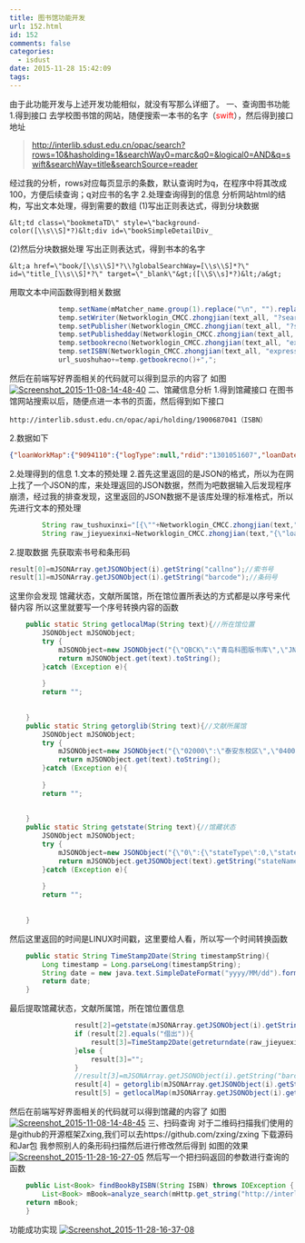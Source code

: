 ```yaml
---
title: 图书馆功能开发
url: 152.html
id: 152
comments: false
categories:
  - isdust
date: 2015-11-28 15:42:09
tags:
---
```


由于此功能开发与上述开发功能相似，就没有写那么详细了。
一、查询图书功能
1.得到接口 
去学校图书馆的网站，随便搜索一本书的名字（<span style="color:red">swift</span>），然后得到接口地址

> http://interlib.sdust.edu.cn/opac/search?rows=10&hasholding=1&searchWay0=marc&q0=&logical0=AND&q=swift&searchWay=title&searchSource=reader

经过我的分析，rows对应每页显示的条数，默认查询时为q，在程序中将其改成100，方便后续查询；q对应书的名字
2.处理查询得到的信息 分析网站html的结构，写出文本处理，得到需要的数组 
(1)写出正则表达式，得到分块数据
```
&lt;td class=\"bookmetaTD\" style=\"background-color([\\s\\S]*?)&lt;div id=\"bookSimpleDetailDiv_
```
(2)然后分块数据处理 写出正则表达式，得到书本的名字

```
&lt;a href=\"book/[\\s\\S]*?\\?globalSearchWay=[\\s\\S]*?\" id=\"title_[\\s\\S]*?\" target=\"_blank\"&gt;([\\S\\s]*?)&lt;/a&gt;
```

用取文本中间函数得到相关数据
```Java
            temp.setName(mMatcher_name.group(1).replace("\n", "").replace("\r", "").replace("\t", ""));
            temp.setWriter(Networklogin_CMCC.zhongjian(text_all, "?searchWay=author&q=", "\" target=\"_blank\"> ", 0));
            temp.setPublisher(Networklogin_CMCC.zhongjian(text_all, "?searchWay=publisher&q=", "\" target=\"_blank\"> ", 0));
            temp.setPublishedday(Networklogin_CMCC.zhongjian(text_all, "出版日期: ", "</div>", 0).replace("\n", "").replace("\r", "").replace("\t", ""));
            temp.setbookrecno(Networklogin_CMCC.zhongjian(text_all, "express_bookrecno=\"", "\" express_isbn=", 0));
            temp.setISBN(Networklogin_CMCC.zhongjian(text_all, "express_isbn=\"", "\" express_bookmeta_", 0).replace("-", ""));
            url_suoshuhao+=temp.getbookrecno()+",";
```
然后在前端写好界面相关的代码就可以得到显示的内容了
如图
[![Screenshot_2015-11-08-14-48-40](/images/old/2015/11/Screenshot_2015-11-08-14-48-40.jpeg)](/images/old/2015/11/Screenshot_2015-11-08-14-48-40.jpeg) 
二、馆藏信息分析 
1.得到馆藏接口 在图书馆网站搜索以后，随便点进一本书的页面，然后得到如下接口 
```
http://interlib.sdust.edu.cn/opac/api/holding/1900687041（ISBN） 
```
2.数据如下
```json
{"loanWorkMap":{"9094110":{"logType":null,"rdid":"1301051607","loanDate":1446985333000,"returnDate":1454761376832,"regTime":null,"year":null,"serNo":null,"holding":null,"biblios":null,"barcode":"9094110","ruleState":1,"loanCount":0,"dueTime":1446985333000,"attachMent":0,"barcodeList":null,"returnDateInStr":null,"loanDateInStr":null,"regTimeInStr":null,"rowid":null,"ruleno":null,"underlease":false,"rowidList":null}},"holdingList":\[{"recno":2769006,"bookrecno":1900687041,"state":3,"barcode":"9094110","callno":"TP312JA/123=2","orglib":"01000","orglocal":"QZKK","curlib":"01000 ","curlocal":"Q007","cirtype":"001","regdate":"2014-11-13","indate":"2014-11-10","singlePrice":39.5,"totalPrice":39.5,"totalLoanNum":5,"totalResNum":0,"totalRenewNum":0,"totalLibNum":0,"volnum":1,"volInfo":null,"memoinfo":null,"shelfno":null,"regno":null,"biblios":null,"loan":null,"packageno":null,"stateStr":null}\],"holdStateMap":{"0":{"stateType":0,"stateName":"流通还回上架中"},"1":{"stateType":1,"stateName":"编目"},"2":{"stateType":2,"stateName":"在馆"},"3":{"stateType":3,"stateName":"借出"},"4":{"stateType":4,"stateName":"丢失"},"5":{"stateType":5,"stateName":"剔除"},"6":{"stateType":6,"stateName":"交换"},"7":{"stateType":7,"stateName":"赠送"},"8":{"stateType":8,"stateName":"装订"},"9":{"stateType":9,"stateName":"锁定"},"10":{"stateType":10,"stateName":"预借"},"12":{"stateType":12,"stateName":"清点"},"13":{"stateType":13,"stateName":"闭架"},"14":{"stateType":14,"stateName":"修补"},"15":{"stateType":15,"stateName":"查找中"}},"barcodeLocationUrlMap":{"02000":"","T":"","04000":"","Q":"","01000":"","03000":"","X":"","J":"","999":"","05000":""},"libcodeDeferDateMap":{"02000":1,"04000":1,"01000":1,"03000":3,"999":1,"05000":1},"pBCtypeMap":{"008":{"cirtype":"008","libcode":"999","name":"韩文图书","descripe":null,"loanNumSign":0,"isPreviService":0},"010":{"cirtype":"010","libcode":"01000","name":"法文图书","descripe":null,"loanNumSign":0,"isPreviService":0},"009":{"cirtype":"009","libcode":"999","name":"学位论文","descripe":null,"loanNumSign":0,"isPreviService":0},"004":{"cirtype":"004","libcode":"999","name":"外文期刊","descripe":null,"loanNumSign":0,"isPreviService":0},"005":{"cirtype":"005","libcode":"999","name":"非书资料","descripe":null,"loanNumSign":0,"isPreviService":0},"006":{"cirtype":"006","libcode":"999","name":"日文图书","descripe":"日文图书","loanNumSign":0,"isPreviService":0},"011":{"cirtype":"011","libcode":"03000","name":"复印A4","descripe":null,"loanNumSign":0,"isPreviService":0},"007":{"cirtype":"007","libcode":"999","name":"俄文图书","descripe":null,"loanNumSign":0,"isPreviService":0},"001":{"cirtype":"001","libcode":"999","name":"中文图书","descripe":null,"loanNumSign":0,"isPreviService":0},"002":{"cirtype":"002","libcode":"999","name":"英文图书","descripe":null,"loanNumSign":0,"isPreviService":0},"003":{"cirtype":"003","libcode":"999","name":"中文期刊","descripe":null,"loanNumSign":0,"isPreviService":0}},"localMap":{"QBCK":"青岛科图版书库","JNJC":"济南教材参考库","QXKYL":"青岛现刊阅览室","QZKK":"青岛自科书库","QWYK":"青岛外文书样本库","QWWK":"青岛外文书库","TDZKK":"泰东自科现刊","QZYK":"青岛中文书样本库","TDYB":"泰东样本库","KJGK":"泰西过刊","JNGK":"中文期刊","JNWWK":"济南外文刊","TDZT":"泰东中图库","TDSKK":"泰东社科现刊","JNGP":"济南随书光盘库","QSKK":"青岛社科书库","JNQK":"济南期刊库","JNSK":"济南社科借阅区","QJCK":"青岛教材样本库","TDKT":"泰东科图库","KJZKK":"泰西自科现刊","QMJK":"青岛密集库","QDZY":"青岛电子阅览室","TDGK":"泰东过刊库","TDXS":"泰东学生阅览室","JNGJ":"济南工具书","TDKY":"泰东考研库","QGKK":"青岛过期期刊库","Q007":"青岛未分配流通库","JNXS":"济南学生借书处","JNBC":"济南保存库","TDWW":"泰东外文库","TDZH":"泰东综合库","KJTC":"特藏图书","JNZK":"济南自科借阅区","JNFY":"济南复印","TDTC":"泰东特藏库","KJZT":"泰西中图库","TDZLS":"泰文法资料室","JNWW":"济南外文借书处","WFFG":"文法分馆","QGJK":"青岛工具书库","JNLS":"济南临时库","QTCK":"青岛特藏书库","KJSKK":"泰西社科现刊","JNJS":"济南教师借书处","JNDZ":"济南电子阅览室","TDJS":"泰东教师阅览室"},"libcodeMap":{"02000":"泰安东校区","04000":"泰山科技学院","01000":"青岛校区","01000 ":null,"03000":"济南校区","999":"山东科技大学图书馆","05000":"文法分馆"}}
```
2.处理得到的信息 
1.文本的预处理
2.首先这里返回的是JSON的格式，所以为在网上找了一个JSON的库，来处理返回的JSON数据，然而为吧数据输入后发现程序崩溃，经过我的排查发现，这里返回的JSON数据不是该库处理的标准格式，所以先进行文本的预处理
```Java
        String raw_tushuxinxi="[{\""+Networklogin_CMCC.zhongjian(text,"[{\"","}]",0)+"}]";
        String raw_jieyuexinxi=Networklogin_CMCC.zhongjian(text,"{\"loanWorkMap\":",",\"holdingList",0);
```

2.提取数据 先获取索书号和条形码
```Java
result[0]=mJSONArray.getJSONObject(i).getString("callno");//索书号
result[1]=mJSONArray.getJSONObject(i).getString("barcode");//条码号
```
这里你会发现
馆藏状态，文献所属馆，所在馆位置所表达的方式都是以序号来代替内容
所以这里就要写一个序号转换内容的函数
```Java
    public static String getlocalMap(String text){//所在馆位置
        JSONObject mJSONObject;
        try {
            mJSONObject=new JSONObject("{\"QBCK\":\"青岛科图版书库\",\"JNJC\":\"济南教材参考库\",\"QXKYL\":\"青岛现刊阅览室\",\"QZKK\":\"青岛自科书库\",\"QWYK\":\"青岛外文书样本库\",\"QWWK\":\"青岛外文书库\",\"TDZKK\":\"泰东自科现刊\",\"QZYK\":\"青岛中文书样本库\",\"TDYB\":\"泰东样本库\",\"KJGK\":\"泰西过刊\",\"JNGK\":\"中文期刊\",\"JNWWK\":\"济南外文刊\",\"TDZT\":\"泰东中图库\",\"TDSKK\":\"泰东社科现刊\",\"JNGP\":\"济南随书光盘库\",\"QSKK\":\"青岛社科书库\",\"JNQK\":\"济南期刊库\",\"JNSK\":\"济南社科借阅区\",\"QJCK\":\"青岛教材样本库\",\"TDKT\":\"泰东科图库\",\"KJZKK\":\"泰西自科现刊\",\"QMJK\":\"青岛密集库\",\"QDZY\":\"青岛电子阅览室\",\"TDGK\":\"泰东过刊库\",\"TDXS\":\"泰东学生阅览室\",\"JNGJ\":\"济南工具书\",\"TDKY\":\"泰东考研库\",\"QGKK\":\"青岛过期期刊库\",\"Q007\":\"青岛未分配流通库\",\"JNXS\":\"济南学生借书处\",\"JNBC\":\"济南保存库\",\"TDWW\":\"泰东外文库\",\"TDZH\":\"泰东综合库\",\"KJTC\":\"特藏图书\",\"JNZK\":\"济南自科借阅区\",\"JNFY\":\"济南复印\",\"TDTC\":\"泰东特藏库\",\"KJZT\":\"泰西中图库\",\"TDZLS\":\"泰文法资料室\",\"JNWW\":\"济南外文借书处\",\"WFFG\":\"文法分馆\",\"QGJK\":\"青岛工具书库\",\"JNLS\":\"济南临时库\",\"QTCK\":\"青岛特藏书库\",\"KJSKK\":\"泰西社科现刊\",\"JNJS\":\"济南教师借书处\",\"JNDZ\":\"济南电子阅览室\",\"TDJS\":\"泰东教师阅览室\"}");//所在馆位置
            return mJSONObject.get(text).toString();
        }catch (Exception e){
 
        }
        return "";
 
 
    }
    public static String getorglib(String text){//文献所属馆
        JSONObject mJSONObject;
        try {
            mJSONObject=new JSONObject("{\"02000\":\"泰安东校区\",\"04000\":\"泰山科技学院\",\"01000\":\"青岛校区\",\"01000 \":null,\"03000\":\"济南校区\",\"999\":\"山东科技大学图书馆\",\"05000\":\"文法分馆\"}");//所在馆位置
            return mJSONObject.get(text).toString();
        }catch (Exception e){
 
        }
        return "";
 
 
    }
    public static String getstate(String text){//馆藏状态
        JSONObject mJSONObject;
        try {
            mJSONObject=new JSONObject("{\"0\":{\"stateType\":0,\"stateName\":\"流通还回上架中\"},\"1\":{\"stateType\":1,\"stateName\":\"编目\"},\"2\":{\"stateType\":2,\"stateName\":\"在馆\"},\"3\":{\"stateType\":3,\"stateName\":\"借出\"},\"4\":{\"stateType\":4,\"stateName\":\"丢失\"},\"5\":{\"stateType\":5,\"stateName\":\"剔除\"},\"6\":{\"stateType\":6,\"stateName\":\"交换\"},\"7\":{\"stateType\":7,\"stateName\":\"赠送\"},\"8\":{\"stateType\":8,\"stateName\":\"装订\"},\"9\":{\"stateType\":9,\"stateName\":\"锁定\"},\"10\":{\"stateType\":10,\"stateName\":\"预借\"},\"12\":{\"stateType\":12,\"stateName\":\"清点\"},\"13\":{\"stateType\":13,\"stateName\":\"闭架\"},\"14\":{\"stateType\":14,\"stateName\":\"修补\"},\"15\":{\"stateType\":15,\"stateName\":\"查找中\"}}");//馆藏状态
            return mJSONObject.getJSONObject(text).getString("stateName");
        }catch (Exception e){
 
        }
        return "";
 
 
    }
```

然后这里返回的时间是LINUX时间戳，这里要给人看，所以写一个时间转换函数
```Java
    public static String TimeStamp2Date(String timestampString){
        Long timestamp = Long.parseLong(timestampString);
        String date = new java.text.SimpleDateFormat("yyyy/MM/dd").format(new java.util.Date(timestamp));
        return date;
    }
```
最后提取馆藏状态，文献所属馆，所在馆位置信息
```Java
                result[2]=getstate(mJSONArray.getJSONObject(i).getString("state"));//馆藏状态
                if (result[2].equals("借出")){
                    result[3]=TimeStamp2Date(getreturndate(raw_jieyuexinxi,result[1]));
                }else {
                    result[3]="";
                }
                //result[3]=mJSONArray.getJSONObject(i).getString("barcode");//条码号
                result[4] = getorglib(mJSONArray.getJSONObject(i).getString("orglib"));//文献所属馆
                result[5] = getlocalMap(mJSONArray.getJSONObject(i).getString("orglocal"));//所在馆位置
```

然后在前端写好界面相关的代码就可以得到馆藏的内容了
如图 [![Screenshot_2015-11-08-14-48-45](/images/old/2015/11/Screenshot_2015-11-08-14-48-45.jpeg)](/images/old/2015/11/Screenshot_2015-11-08-14-48-45.jpeg) 
三、扫码查询
对于二维码扫描我们使用的是github的开源框架Zxing,我们可以去https://github.com/zxing/zxing 下载源码和Jar包 
我参照别人的条形码扫描然后进行修改然后得到
如图的效果
[![Screenshot_2015-11-28-16-27-05](/images/old/2015/11/Screenshot_2015-11-28-16-27-05.jpeg)](/images/old/2015/11/Screenshot_2015-11-28-16-27-05.jpeg) 
然后写一个把扫码返回的参数进行查询的函数
```Java
    public List<Book> findBookByISBN(String ISBN) throws IOException {
        List<Book> mBook=analyze_search(mHttp.get_string("http://interlib.sdust.edu.cn/opac/search?rows=100&hasholding=1&searchWay0=marc&q0=&logical0=AND&q=" + ISBN + "&searchWay=isbn&scWay=dim&searchSource=reader"));
    return mBook;
    }
```

功能成功实现
[![Screenshot_2015-11-28-16-37-08](/images/old/2015/11/Screenshot_2015-11-28-16-37-08.jpeg)](/images/old/2015/11/Screenshot_2015-11-28-16-37-08.jpeg)
